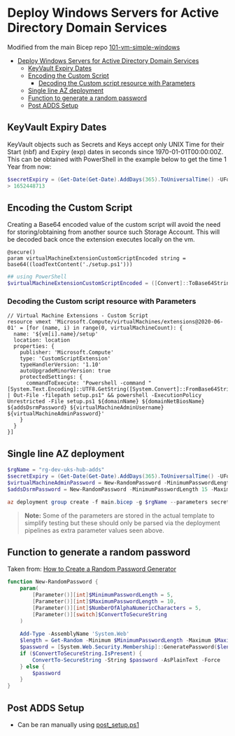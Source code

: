 # Deploy Windows Servers for Active Directory Domain Services

Modified from the main Bicep repo [101-vm-simple-windows](https://github.com/Azure/bicep/tree/main/docs/examples/101/vm-simple-windows)

- [Deploy Windows Servers for Active Directory Domain Services](#deploy-windows-servers-for-active-directory-domain-services)
  - [KeyVault Expiry Dates](#keyvault-expiry-dates)
  - [Encoding the Custom Script](#encoding-the-custom-script)
    - [Decoding the Custom script resource with Parameters](#decoding-the-custom-script-resource-with-parameters)
  - [Single line AZ deployment](#single-line-az-deployment)
  - [Function to generate a random password](#function-to-generate-a-random-password)
  - [Post ADDS Setup](#post-adds-setup)

## KeyVault Expiry Dates

KeyVault objects such as Secrets and Keys accept only UNIX Time for their Start (nbf) and Expiry (exp) dates in seconds since 1970-01-01T00:00:00Z.
This can be obtained with PowerShell in the example below to get the time 1 Year from now:

```powershell
$secretExpiry = (Get-Date(Get-Date).AddDays(365).ToUniversalTime() -UFormat "%s")
> 1652448713
```

## Encoding the Custom Script

Creating a Base64 encoded value of the custom script will avoid the need for storing/obtaining from another source such Storage Account. This will be decoded back once the extension executes locally on the vm.

```bicep
@secure()
param virtualMachineExtensionCustomScriptEncoded string = base64((loadTextContent('./setup.ps1')))
```

```powershell
## using PowerShell
$virtualMachineExtensionCustomScriptEncoded = ([Convert]::ToBase64String([System.Text.Encoding]::UTF8.GetBytes($(Get-Content -Path .\setup.ps1 -Raw))))
```

### Decoding the Custom script resource with Parameters

```bicep
// Virtual Machine Extensions - Custom Script
resource vmext 'Microsoft.Compute/virtualMachines/extensions@2020-06-01' = [for (name, i) in range(0, virtualMachineCount): {
  name: '${vm[i].name}/setup'
  location: location
  properties: {
    publisher: 'Microsoft.Compute'
    type: 'CustomScriptExtension'
    typeHandlerVersion: '1.10'
    autoUpgradeMinorVersion: true
    protectedSettings: {
      commandToExecute: 'Powershell -command "[System.Text.Encoding]::UTF8.GetString([System.Convert]::FromBase64String("\'"${virtualMachineExtensionCustomScriptEncoded}"\'")) | Out-File -filepath setup.ps1" && powershell -ExecutionPolicy Unrestricted -File setup.ps1 ${domainName} ${domainNetBiosName} ${addsDsrmPassword} ${virtualMachineAdminUsername} ${virtualMachineAdminPassword}'
    }
  }
}]
```

## Single line AZ deployment

```powershell
$rgName = "rg-dev-uks-hub-adds"
$secretExpiry = (Get-Date(Get-Date).AddDays(365).ToUniversalTime() -UFormat "%s")
$virtualMachineAdminPassword = New-RandomPassword -MinimumPasswordLength 15 -MaximumPasswordLength 20 -NumberOfAlphaNumericCharacters 6
$addsDsrmPassword = New-RandomPassword -MinimumPasswordLength 15 -MaximumPasswordLength 20 -NumberOfAlphaNumericCharacters 6

az deployment group create -f main.bicep -g $rgName --parameters secretExpiry=$secretExpiry virtualMachineAdminPassword=$virtualMachineAdminPassword addsDsrmPassword=$addsDsrmPassword
```

> **Note:** Some of the parameters are stored in the actual template to simplify testing but these should only be parsed via the deployment pipelines as extra parameter values seen above.


## Function to generate a random password

Taken from: [How to Create a Random Password Generator](https://adamtheautomator.com/random-password-generator/)

```powershell
function New-RandomPassword {
    param(
        [Parameter()][int]$MinimumPasswordLength = 5,
        [Parameter()][int]$MaximumPasswordLength = 10,
        [Parameter()][int]$NumberOfAlphaNumericCharacters = 5,
        [Parameter()][switch]$ConvertToSecureString
    )
    
    Add-Type -AssemblyName 'System.Web'
    $length = Get-Random -Minimum $MinimumPasswordLength -Maximum $MaximumPasswordLength
    $password = [System.Web.Security.Membership]::GeneratePassword($length,$NumberOfAlphaNumericCharacters)
    if ($ConvertToSecureString.IsPresent) {
        ConvertTo-SecureString -String $password -AsPlainText -Force
    } else {
        $password
    }
}
```

## Post ADDS Setup

- Can be ran manually using [post_setup.ps1](post_setup.ps1)
